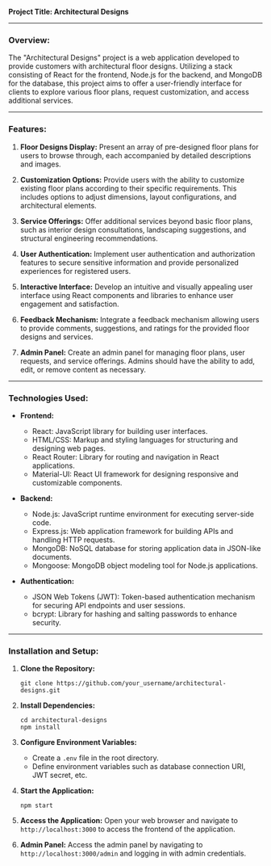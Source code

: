 **Project Title: Architectural Designs**

---

### Overview:

The "Architectural Designs" project is a web application developed to provide customers with architectural floor designs. Utilizing a stack consisting of React for the frontend, Node.js for the backend, and MongoDB for the database, this project aims to offer a user-friendly interface for clients to explore various floor plans, request customization, and access additional services.

---

### Features:

1. **Floor Designs Display:** Present an array of pre-designed floor plans for users to browse through, each accompanied by detailed descriptions and images.

2. **Customization Options:** Provide users with the ability to customize existing floor plans according to their specific requirements. This includes options to adjust dimensions, layout configurations, and architectural elements.

3. **Service Offerings:** Offer additional services beyond basic floor plans, such as interior design consultations, landscaping suggestions, and structural engineering recommendations.

4. **User Authentication:** Implement user authentication and authorization features to secure sensitive information and provide personalized experiences for registered users.

5. **Interactive Interface:** Develop an intuitive and visually appealing user interface using React components and libraries to enhance user engagement and satisfaction.

6. **Feedback Mechanism:** Integrate a feedback mechanism allowing users to provide comments, suggestions, and ratings for the provided floor designs and services.

7. **Admin Panel:** Create an admin panel for managing floor plans, user requests, and service offerings. Admins should have the ability to add, edit, or remove content as necessary.

---

### Technologies Used:

- **Frontend:**
  - React: JavaScript library for building user interfaces.
  - HTML/CSS: Markup and styling languages for structuring and designing web pages.
  - React Router: Library for routing and navigation in React applications.
  - Material-UI: React UI framework for designing responsive and customizable components.

- **Backend:**
  - Node.js: JavaScript runtime environment for executing server-side code.
  - Express.js: Web application framework for building APIs and handling HTTP requests.
  - MongoDB: NoSQL database for storing application data in JSON-like documents.
  - Mongoose: MongoDB object modeling tool for Node.js applications.

- **Authentication:**
  - JSON Web Tokens (JWT): Token-based authentication mechanism for securing API endpoints and user sessions.
  - bcrypt: Library for hashing and salting passwords to enhance security.

---

### Installation and Setup:

1. **Clone the Repository:**
   ```
   git clone https://github.com/your_username/architectural-designs.git
   ```

2. **Install Dependencies:**
   ```
   cd architectural-designs
   npm install
   ```

3. **Configure Environment Variables:**
   - Create a `.env` file in the root directory.
   - Define environment variables such as database connection URI, JWT secret, etc.

4. **Start the Application:**
   ```
   npm start
   ```

5. **Access the Application:**
   Open your web browser and navigate to `http://localhost:3000` to access the frontend of the application.

6. **Admin Panel:**
   Access the admin panel by navigating to `http://localhost:3000/admin` and logging in with admin credentials.


